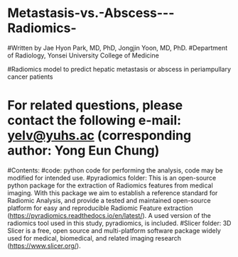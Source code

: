 # Metastasis-vs.-Abscess---Radiomics-
#Written by Jae Hyon Park, MD, PhD, Jongjin Yoon, MD, PhD.
#Department of Radiology, Yonsei University College of Medicine

#Radiomics model to predict hepatic metastasis or abscess in periampullary cancer patients 
# For related questions, please contact the following e-mail: yelv@yuhs.ac (corresponding author: Yong Eun Chung)

#Contents:
#code: python code for performing the analysis, code may be modified for intended use. 
#pyradiomics folder: This is an open-source python package for the extraction of Radiomics features from medical imaging. With this package we aim to establish a reference standard for Radiomic Analysis, and provide a tested and maintained open-source platform for easy and reproducible Radiomic Feature extraction (https://pyradiomics.readthedocs.io/en/latest/). A used version of the radiomics tool used in this study, pyradiomics, is included.
#Slicer folder: 3D Slicer is a free, open source and multi-platform software package widely used for medical, biomedical, and related imaging research (https://www.slicer.org/).
